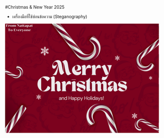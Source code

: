 
#Christmas & New Year 2025
- เครื่องมือที่ใช้ซ่อนข้อความ (Steganography)

![alt text](Image/ดาวน์โหลด.png)
